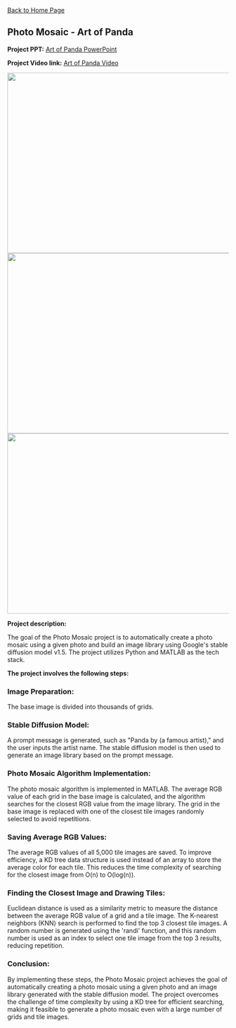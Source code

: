 [Back to Home Page](/index)

## Photo Mosaic - Art of Panda

**Project PPT:**
[Art of Panda PowerPoint](/pdf/artofPanda.pdf)

**Project Video link:** [Art of Panda Video](https://www.canva.com/design/DAFTExZ_91c/OJWxk7Bs6SC5zPDljDYXcA/view?utm_content=DAFTExZ_91c&utm_campaign=designshare&utm_medium=link&utm_source=recording_view)

<img src="images/artofPanda_1.png" width="600" height="410"/>

<img src="images/artofPanda_2.png" width="600" height="410"/>

<img src="images/artofPanda_3.png" width="600" height="410"/>

**Project description:**

The goal of the Photo Mosaic project is to automatically create a photo mosaic using a given photo and build an image library using Google's stable diffusion model v1.5. The project utilizes Python and MATLAB as the tech stack.

**The project involves the following steps:**

### Image Preparation:

The base image is divided into thousands of grids.

### Stable Diffusion Model:

A prompt message is generated, such as "Panda by (a famous artist)," and the user inputs the artist name. The stable diffusion model is then used to generate an image library based on the prompt message.

### Photo Mosaic Algorithm Implementation:

The photo mosaic algorithm is implemented in MATLAB. The average RGB value of each grid in the base image is calculated, and the algorithm searches for the closest RGB value from the image library. The grid in the base image is replaced with one of the closest tile images randomly selected to avoid repetitions.

### Saving Average RGB Values:

The average RGB values of all 5,000 tile images are saved. To improve efficiency, a KD tree data structure is used instead of an array to store the average color for each tile. This reduces the time complexity of searching for the closest image from O(n) to O(log(n)).

### Finding the Closest Image and Drawing Tiles:

Euclidean distance is used as a similarity metric to measure the distance between the average RGB value of a grid and a tile image. The K-nearest neighbors (KNN) search is performed to find the top 3 closest tile images. A random number is generated using the 'randi' function, and this random number is used as an index to select one tile image from the top 3 results, reducing repetition.

### Conclusion:

By implementing these steps, the Photo Mosaic project achieves the goal of automatically creating a photo mosaic using a given photo and an image library generated with the stable diffusion model. The project overcomes the challenge of time complexity by using a KD tree for efficient searching, making it feasible to generate a photo mosaic even with a large number of grids and tile images.
